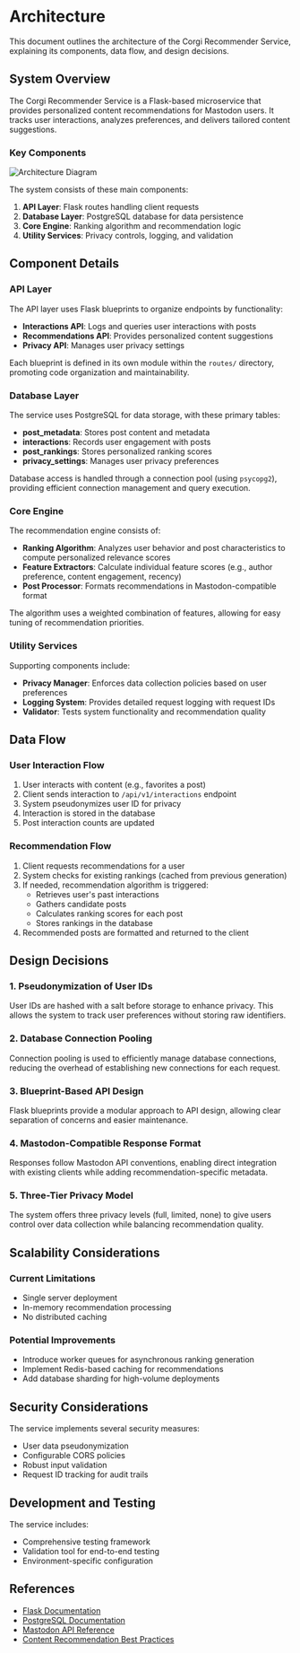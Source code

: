 # Architecture

This document outlines the architecture of the Corgi Recommender Service, explaining its components, data flow, and design decisions.

## System Overview

The Corgi Recommender Service is a Flask-based microservice that provides personalized content recommendations for Mastodon users. It tracks user interactions, analyzes preferences, and delivers tailored content suggestions.

### Key Components

![Architecture Diagram](assets/architecture-diagram.png)

The system consists of these main components:

1. **API Layer**: Flask routes handling client requests
2. **Database Layer**: PostgreSQL database for data persistence
3. **Core Engine**: Ranking algorithm and recommendation logic
4. **Utility Services**: Privacy controls, logging, and validation

## Component Details

### API Layer

The API layer uses Flask blueprints to organize endpoints by functionality:

- **Interactions API**: Logs and queries user interactions with posts
- **Recommendations API**: Provides personalized content suggestions
- **Privacy API**: Manages user privacy settings

Each blueprint is defined in its own module within the `routes/` directory, promoting code organization and maintainability.

### Database Layer

The service uses PostgreSQL for data storage, with these primary tables:

- **post_metadata**: Stores post content and metadata
- **interactions**: Records user engagement with posts
- **post_rankings**: Stores personalized ranking scores
- **privacy_settings**: Manages user privacy preferences

Database access is handled through a connection pool (using `psycopg2`), providing efficient connection management and query execution.

### Core Engine

The recommendation engine consists of:

- **Ranking Algorithm**: Analyzes user behavior and post characteristics to compute personalized relevance scores
- **Feature Extractors**: Calculate individual feature scores (e.g., author preference, content engagement, recency)
- **Post Processor**: Formats recommendations in Mastodon-compatible format

The algorithm uses a weighted combination of features, allowing for easy tuning of recommendation priorities.

### Utility Services

Supporting components include:

- **Privacy Manager**: Enforces data collection policies based on user preferences
- **Logging System**: Provides detailed request logging with request IDs
- **Validator**: Tests system functionality and recommendation quality

## Data Flow

### User Interaction Flow

1. User interacts with content (e.g., favorites a post)
2. Client sends interaction to `/api/v1/interactions` endpoint
3. System pseudonymizes user ID for privacy
4. Interaction is stored in the database
5. Post interaction counts are updated

### Recommendation Flow

1. Client requests recommendations for a user
2. System checks for existing rankings (cached from previous generation)
3. If needed, recommendation algorithm is triggered:
   - Retrieves user's past interactions
   - Gathers candidate posts
   - Calculates ranking scores for each post
   - Stores rankings in the database
4. Recommended posts are formatted and returned to the client

## Design Decisions

### 1. Pseudonymization of User IDs

User IDs are hashed with a salt before storage to enhance privacy. This allows the system to track user preferences without storing raw identifiers.

### 2. Database Connection Pooling

Connection pooling is used to efficiently manage database connections, reducing the overhead of establishing new connections for each request.

### 3. Blueprint-Based API Design

Flask blueprints provide a modular approach to API design, allowing clear separation of concerns and easier maintenance.

### 4. Mastodon-Compatible Response Format

Responses follow Mastodon API conventions, enabling direct integration with existing clients while adding recommendation-specific metadata.

### 5. Three-Tier Privacy Model

The system offers three privacy levels (full, limited, none) to give users control over data collection while balancing recommendation quality.

## Scalability Considerations

### Current Limitations

- Single server deployment
- In-memory recommendation processing
- No distributed caching

### Potential Improvements

- Introduce worker queues for asynchronous ranking generation
- Implement Redis-based caching for recommendations
- Add database sharding for high-volume deployments

## Security Considerations

The service implements several security measures:

- User data pseudonymization
- Configurable CORS policies
- Robust input validation
- Request ID tracking for audit trails

## Development and Testing

The service includes:

- Comprehensive testing framework
- Validation tool for end-to-end testing
- Environment-specific configuration

## References

- [Flask Documentation](https://flask.palletsprojects.com/)
- [PostgreSQL Documentation](https://www.postgresql.org/docs/)
- [Mastodon API Reference](https://docs.joinmastodon.org/api/)
- [Content Recommendation Best Practices](https://www.example.org/recommendations)